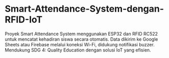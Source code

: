 # Smart-Attendance-System-dengan-RFID-IoT
Proyek Smart Attendance System menggunakan ESP32 dan RFID RC522 untuk mencatat kehadiran siswa secara otomatis. Data dikirim ke Google Sheets atau Firebase melalui koneksi Wi-Fi, didukung notifikasi buzzer. Mendukung SDG 4: Quality Education dengan solusi IoT yang efisien.
